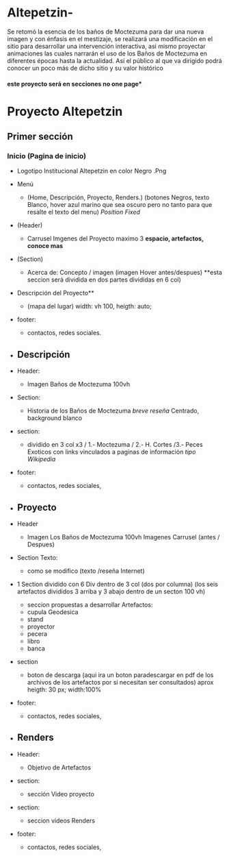 # Altepetzin-
Se retomó la esencia de los baños de Moctezuma para dar una nueva imagen y con énfasis en el mestizaje, se realizará una modificación en el sitio para desarrollar una intervención interactiva, asi mismo proyectar animaciones las cuales narrarán el uso de los Baños de Moctezuma en diferentes épocas hasta la actualidad. Así el público al que va dirigido podrá conocer un poco más de dicho sitio y su valor histórico

#### este proyecto será en secciones no one page*
# Proyecto Altepetzin

## Primer sección
### Inicio (Pagina de inicio)
  
  - Logotipo Institucional Altepetzin en color Negro .Png
  - Menú 
    - (Home, Descripción, Proyecto, Renders.) (botones Negros, texto Blanco, hover azul marino que sea oscuro pero no tanto para que resalte el texto del menu) *Position Fixed*
  - (Header) 
    - Carrusel Imgenes del Proyecto maximo 3 **espacio, artefactos, conoce mas**
  - (Section) 
    - Acerca de: Concepto / imagen (imagen Hover antes/despues) **esta seccion será dividida en dos partes divididas en 6 col)
  - Descripción del Proyecto**
    - (mapa del lugar)  width: vh 100, heigth: auto;
  - footer: 
    - contactos, redes sociales.
    
  - ## Descripción 
  - Header: 
    - Imagen Baños de Moctezuma 100vh
  - Section: 
    - Historia de los Baños de Moctezuma *breve reseña* Centrado, background blanco
  - section:
    -  dividido en 3 col x3 / 1.- Moctezuma / 2.- H. Cortes /3.- Peces Exoticos con links vinculados a paginas de información *tipo Wikipedia* 
  - footer: 
    - contactos, redes sociales, 
  - ## Proyecto
  - Header 
    - Imagen Los Baños de Moctezuma 100vh Imagenes Carrusel (antes / Despues)
  - Section Texto:
    - como se modifico (texto /reseña Internet)
  - 1 Section dividido con 6 Div dentro de 3 col (dos por columna) (los seis artefactos divididos  3 arriba y 3 abajo dentro de un secton 100 vh)
    - seccion propuestas a desarrollar
    Artefactos:
    - cupula Geodesica
    - stand
    - proyector
    - pecera
    - libro
    - banca
  - section 
    - boton de descarga (aqui ira un boton paradescargar en pdf de los archivos de los artefactos por si necesitan ser consultados) aprox heigth: 30 px; width:100%
  - footer: 
    - contactos, redes sociales,
    

  - ## Renders
  - Header:
    - Objetivo de Artefactos
  - section:
    - sección Video proyecto
  - section:
    - seccion videos Renders
 - footer: 
    - contactos, redes sociales,
